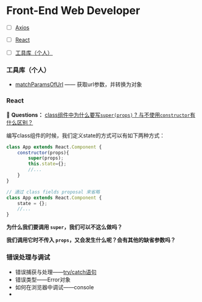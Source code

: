 # Front-End Web Developer

- [ ] [Axios](http://www.axios-js.com/zh-cn/docs/)
- [ ] [React](#React)

- [ ] [工具库（个人）](#工具库（个人）)

### 工具库（个人）

- [matchParamsOfUrl](./utils/matchParamsOfUrl.js) —— 获取url参数，并转换为对象

### React

🤔 **Questions：** [class组件中为什么要写`super(props)` ?  与不使用`constructor`有什么区别？](https://overreacted.io/zh-hans/why-do-we-write-super-props/)

编写class组件的时候，我们定义state的方式可以有如下两种方式：

```js
class App extends React.Component {
    constructor(props){
        super(props);
        this.state={};
        //...
    }
}

// 通过 class fields proposal 来省略 
class App extends React.Component {
    state = {};
    //...
}
```

**为什么我们要调用 `super`，我们可以不这么做吗？**

**我们调用它时不传入 `props`，又会发生什么呢？会有其他的缺省参数吗？**



### 错误处理与调试

- 错误捕获与处理——[try/catch语句](./error-handler-debug/trycatch.md)
- 错误类型——Error对象
- 如何在浏览器中调试——console
- 

